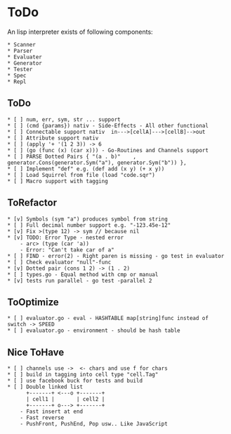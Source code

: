 


# ToDo

An lisp interpreter exists of following components:

	* Scanner
	* Parser
	* Evaluater
	* Generator
	* Tester
	* Spec
	* Repl
	
## ToDo

	* [ ] num, err, sym, str ... support
    * [ ] (cmd {params}) nativ - Side-Effects - All other functional
	* [ ] Connectable support nativ  in--->[cellA]--->[cellB]-->out
	* [ ] Attribute support nativ
	* [ ] (apply '+ '(1 2 3)) -> 6
	* [ ] (go (func (x) (car x))) - Go-Routines and Channels support
	* [ ] PARSE Dotted Pairs { "(a . b)"	, generator.Cons(generator.Sym("a"), generator.Sym("b")) },
	* [ ] Implement "def" e.g. (def add (x y) (+ x y))
    * [ ] Load Squirrel from file (load "code.sqr")
	* [ ] Macro support with tagging	
	
## ToRefactor

	* [v] Symbols (sym "a") produces symbol from string
	* [ ] Full decimal number support e.g. "-123.45e-12"
	* [v] Fix >(type 12) -> sym // because nil
	* [v] TODO: Error Type - nested error
		- arc> (type (car 'a))
		- Error: "Can't take car of a"
	* [ ] FIND - error(2) - Right paren is missing - go test in evaluator
    * [ ] Check evaluator "null"-func
	* [v] Dotted pair (cons 1 2) -> (1 . 2)
	* [ ] types.go - Equal method with cmp or manual
	* [v] tests run parallel - go test -parallel 2

## ToOptimize

	* [ ] evaluator.go - eval - HASHTABLE map[string]func instead of switch -> SPEED
	* [ ] evaluator.go - environment - should be hash table
	
## Nice ToHave
	
	* [ ] channels use ->  <- chars and use f for chars
	* [ ] build in tagging into cell type "cell.Tag"
	* [ ] use facebook buck for tests and build
	* [ ] Double linked list
	  	  +-------+ <---o +-------+
  		  | cell1 | 	  | cell2 |
 		  +-------+ o---> +-------+
		- Fast insert at end
		- Fast reverse 
		- PushFront, PushEnd, Pop usw.. Like JavaScript
		

